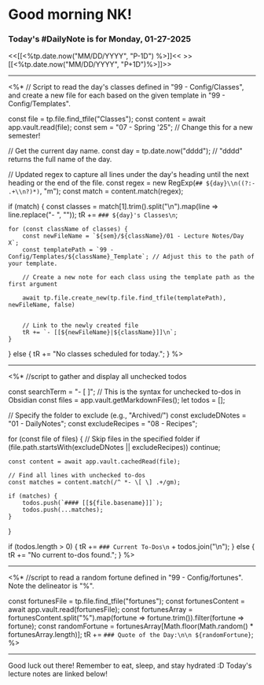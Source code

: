 # Good morning NK!
### Today's #DailyNote is for  Monday, 01-27-2025

<<[[<%tp.date.now("MM/DD/YYYY", "P-1D") %>]]<<                \>>[[<%tp.date.now("MM/DD/YYYY", "P+1D")%>]]>>

------------
<%*
// Script to read the day's classes defined in "99 - Config/Classes", and create a new file for each based on the given template in "99 - Config/Templates".

const file = tp.file.find_tfile("Classes");
const content = await app.vault.read(file);
const sem = "07 - Spring '25"; // Change this for a new semester!

// Get the current day name.
const day = tp.date.now("dddd"); // "dddd" returns the full name of the day.

// Updated regex to capture all lines under the day's heading until the next heading or the end of the file.
const regex = new RegExp(`## ${day}\\n((?:- .+\\n?)*)`, "m");
const match = content.match(regex);

if (match) {
    const classes = match[1].trim().split("\n").map(line => line.replace("- ", ""));
    tR += `### ${day}'s Classes\n`;
    
    for (const className of classes) {
        const newFileName = `${sem}/${className}/01 - Lecture Notes/Day X`;
        const templatePath = `99 - Config/Templates/${className}_Template`; // Adjust this to the path of your template.
        
        // Create a new note for each class using the template path as the first argument
        
		await tp.file.create_new(tp.file.find_tfile(templatePath), newFileName, false)

        
        // Link to the newly created file
        tR += `- [[${newFileName}|${className}]]\n`;
    }
} else {
    tR += "No classes scheduled for today.";
}
%>

------------
<%*
//script to gather and display all unchecked todos

const searchTerm = "- [ ]"; // This is the syntax for unchecked to-dos in Obsidian
const files = app.vault.getMarkdownFiles();
let todos = [];

// Specify the folder to exclude (e.g., "Archived/")
const excludeDNotes = "01 - DailyNotes";
const excludeRecipes = "08 - Recipes";

for (const file of files) {
    // Skip files in the specified folder
    if (file.path.startsWith(excludeDNotes || excludeRecipes)) continue;

    const content = await app.vault.cachedRead(file);

    // Find all lines with unchecked to-dos
    const matches = content.match(/^ *- \[ \] .+/gm);
    
    if (matches) {
        todos.push(`#### [[${file.basename}]]`);
        todos.push(...matches);
    }
}

if (todos.length > 0) {
    tR += `### Current To-Dos\n` + todos.join("\n");
} else {
    tR += "No current to-dos found.";
}
%>

----------
<%*
//script to read a random fortune defined in "99 - Config/fortunes". Note the delineator is "%".

const fortunesFile = tp.file.find_tfile("fortunes");
const fortunesContent = await app.vault.read(fortunesFile);
const fortunesArray = fortunesContent.split("%").map(fortune => fortune.trim()).filter(fortune => fortune);
const randomFortune = fortunesArray[Math.floor(Math.random() * fortunesArray.length)];
tR += `### Quote of the Day:\n\n ${randomFortune}`;
%>

-------
Good luck out there! Remember to eat, sleep, and stay hydrated :D
Today's lecture notes are linked below!